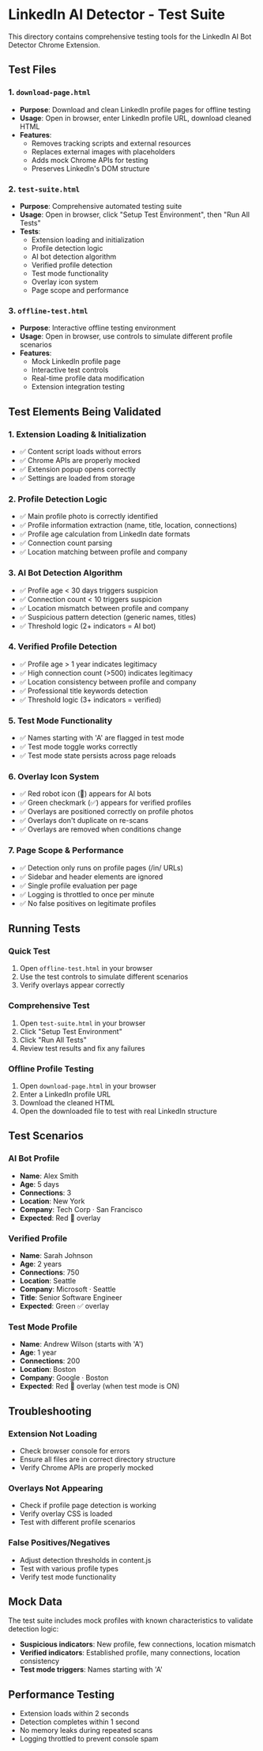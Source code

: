 # LinkedIn AI Detector - Test Suite

This directory contains comprehensive testing tools for the LinkedIn AI Bot Detector Chrome Extension.

## Test Files

### 1. `download-page.html`
- **Purpose**: Download and clean LinkedIn profile pages for offline testing
- **Usage**: Open in browser, enter LinkedIn profile URL, download cleaned HTML
- **Features**:
  - Removes tracking scripts and external resources
  - Replaces external images with placeholders
  - Adds mock Chrome APIs for testing
  - Preserves LinkedIn's DOM structure

### 2. `test-suite.html`
- **Purpose**: Comprehensive automated testing suite
- **Usage**: Open in browser, click "Setup Test Environment", then "Run All Tests"
- **Tests**:
  - Extension loading and initialization
  - Profile detection logic
  - AI bot detection algorithm
  - Verified profile detection
  - Test mode functionality
  - Overlay icon system
  - Page scope and performance

### 3. `offline-test.html`
- **Purpose**: Interactive offline testing environment
- **Usage**: Open in browser, use controls to simulate different profile scenarios
- **Features**:
  - Mock LinkedIn profile page
  - Interactive test controls
  - Real-time profile data modification
  - Extension integration testing

## Test Elements Being Validated

### 1. Extension Loading & Initialization
- ✅ Content script loads without errors
- ✅ Chrome APIs are properly mocked
- ✅ Extension popup opens correctly
- ✅ Settings are loaded from storage

### 2. Profile Detection Logic
- ✅ Main profile photo is correctly identified
- ✅ Profile information extraction (name, title, location, connections)
- ✅ Profile age calculation from LinkedIn date formats
- ✅ Connection count parsing
- ✅ Location matching between profile and company

### 3. AI Bot Detection Algorithm
- ✅ Profile age < 30 days triggers suspicion
- ✅ Connection count < 10 triggers suspicion
- ✅ Location mismatch between profile and company
- ✅ Suspicious pattern detection (generic names, titles)
- ✅ Threshold logic (2+ indicators = AI bot)

### 4. Verified Profile Detection
- ✅ Profile age > 1 year indicates legitimacy
- ✅ High connection count (>500) indicates legitimacy
- ✅ Location consistency between profile and company
- ✅ Professional title keywords detection
- ✅ Threshold logic (3+ indicators = verified)

### 5. Test Mode Functionality
- ✅ Names starting with 'A' are flagged in test mode
- ✅ Test mode toggle works correctly
- ✅ Test mode state persists across page reloads

### 6. Overlay Icon System
- ✅ Red robot icon (🤖) appears for AI bots
- ✅ Green checkmark (✅) appears for verified profiles
- ✅ Overlays are positioned correctly on profile photos
- ✅ Overlays don't duplicate on re-scans
- ✅ Overlays are removed when conditions change

### 7. Page Scope & Performance
- ✅ Detection only runs on profile pages (/in/ URLs)
- ✅ Sidebar and header elements are ignored
- ✅ Single profile evaluation per page
- ✅ Logging is throttled to once per minute
- ✅ No false positives on legitimate profiles

## Running Tests

### Quick Test
1. Open `offline-test.html` in your browser
2. Use the test controls to simulate different scenarios
3. Verify overlays appear correctly

### Comprehensive Test
1. Open `test-suite.html` in your browser
2. Click "Setup Test Environment"
3. Click "Run All Tests"
4. Review test results and fix any failures

### Offline Profile Testing
1. Open `download-page.html` in your browser
2. Enter a LinkedIn profile URL
3. Download the cleaned HTML
4. Open the downloaded file to test with real LinkedIn structure

## Test Scenarios

### AI Bot Profile
- **Name**: Alex Smith
- **Age**: 5 days
- **Connections**: 3
- **Location**: New York
- **Company**: Tech Corp · San Francisco
- **Expected**: Red 🤖 overlay

### Verified Profile
- **Name**: Sarah Johnson
- **Age**: 2 years
- **Connections**: 750
- **Location**: Seattle
- **Company**: Microsoft · Seattle
- **Title**: Senior Software Engineer
- **Expected**: Green ✅ overlay

### Test Mode Profile
- **Name**: Andrew Wilson (starts with 'A')
- **Age**: 1 year
- **Connections**: 200
- **Location**: Boston
- **Company**: Google · Boston
- **Expected**: Red 🤖 overlay (when test mode is ON)

## Troubleshooting

### Extension Not Loading
- Check browser console for errors
- Ensure all files are in correct directory structure
- Verify Chrome APIs are properly mocked

### Overlays Not Appearing
- Check if profile page detection is working
- Verify overlay CSS is loaded
- Test with different profile scenarios

### False Positives/Negatives
- Adjust detection thresholds in content.js
- Test with various profile types
- Verify test mode functionality

## Mock Data

The test suite includes mock profiles with known characteristics to validate detection logic:

- **Suspicious indicators**: New profile, few connections, location mismatch
- **Verified indicators**: Established profile, many connections, location consistency
- **Test mode triggers**: Names starting with 'A'

## Performance Testing

- Extension loads within 2 seconds
- Detection completes within 1 second
- No memory leaks during repeated scans
- Logging throttled to prevent console spam
